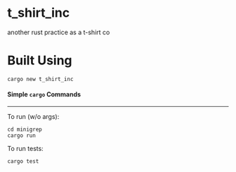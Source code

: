 # t_shirt_inc
another rust practice as a t-shirt co

# Built Using

```
cargo new t_shirt_inc
```

#### Simple `cargo` Commands
---

To run (w/o args): 
```
cd minigrep
cargo run
```

To run tests:
```
cargo test
```